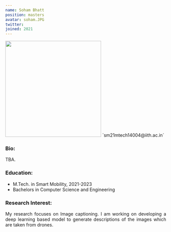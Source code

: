 ```yaml
---
name: Soham Bhatt
position: masters
avatar: soham.JPG
twitter: 
joined: 2021
---
```


<img width="300" src="{{site.baseurl}}/images/people/{{page.avatar}}" data-action="zoom">
 <i class="fa fa-envelope-o"></i> `sm21mtech14004@iith.ac.in`<br>

<!--## About Me
I'm a master's student in Data Science, doing my independent study and thesis with Dr. Kording. I also work full-time as a programmer for Dr. Michael Kahana and Penn's Computational Memory Lab. 

## My interests-->
### Bio:
TBA.

### Education:
- M.Tech. in Smart Mobility, 2021-2023
- Bachelors in Computer Science and Engineering

### Research Interest:
<p style="text-align:justify">
My research focuses on Image captioning. I am working on developing a deep learning based model to generate descriptions of the images which are taken from drones.
</p>